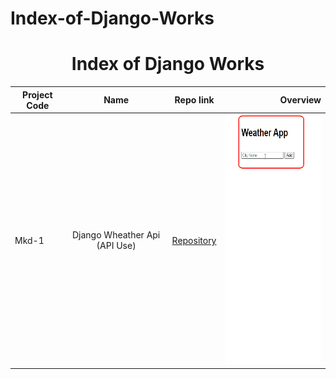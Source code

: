 # Index-of-Django-Works
# 
<h1 align="center">Index of Django Works</h1>  
  
  | Project Code | Name     | Repo link                                                      |           Overview                  |
  |--------------|:--------:|:--------------------------------------------------------------:|------------------------------------:|
  |Mkd-1     |Django Wheather Api (API Use)| [Repository](https://github.com/marntext/django_weather_api)|<img src="Img/weatherApp.gif" height="400">|
